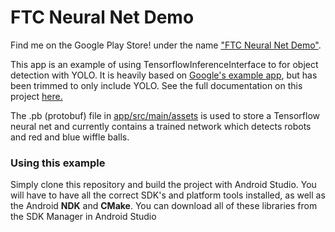 # FTC Neural Net Demo
Find me on the Google Play Store! under the name <a href="https://play.google.com/store/apps/details?id=com.justin.ftcnndemo">"FTC Neural Net Demo"</a>.

This app is an example of using TensorflowInferenceInterface to for object detection with YOLO. It is heavily based on <a href="https://github.com/tensorflow/tensorflow/tree/master/tensorflow/examples/android">Google's example app</a>, but has been trimmed to only include YOLO. See the full documentation on this project <a href="http://github.com/kerrj/yoloparser">here.</a>

The .pb (protobuf) file in <a href="/app/src/main/assets">app/src/main/assets</a> is used to store a Tensorflow neural net and currently contains a trained network which detects robots and red and blue wiffle balls.

### Using this example
Simply clone this repository and build the project with Android Studio. You will have to have all the correct SDK's and platform tools installed, as well as the Android **NDK** and **CMake**. You can download all of these libraries from the SDK Manager in Android Studio

